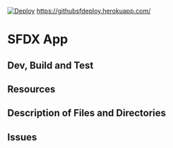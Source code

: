 [![Deploy](https://www.herokucdn.com/deploy/button.png)](https://heroku.com/deploy)
https://githubsfdeploy.herokuapp.com/
# SFDX  App

## Dev, Build and Test


## Resources


## Description of Files and Directories


## Issues



